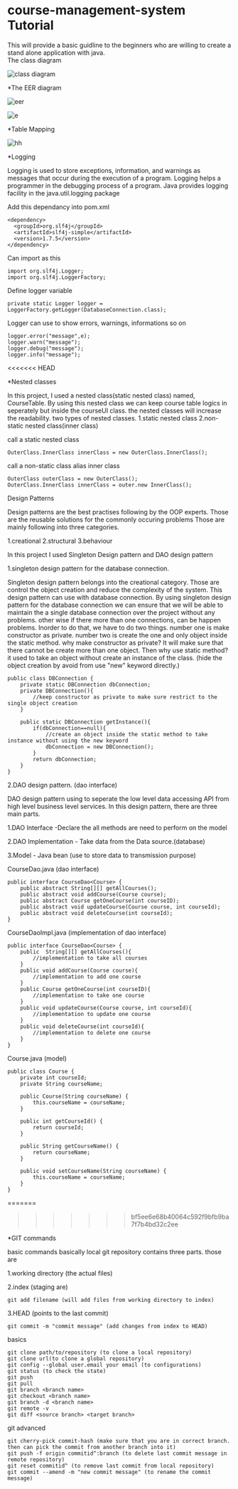   # course-management-system Tutorial
This will provide a basic guidline to the beginners who are willing to create a stand alone application with java.                
	The class diagram
	
  ![class diagram](https://firebasestorage.googleapis.com/v0/b/firestorecrud-cdd76.appspot.com/o/course-management-system%2FClass%20Diagram.png?alt=media&token=079498be-d228-4a26-b895-afa9bf903eed)

*The EER diagram

![eer](https://firebasestorage.googleapis.com/v0/b/firestorecrud-cdd76.appspot.com/o/course-management-system%2FEER.png?alt=media&token=2642d98d-d567-476e-88fe-656b75d9b506)

![e](https://firebasestorage.googleapis.com/v0/b/firestorecrud-cdd76.appspot.com/o/course-management-system%2F20200222_134813.jpg?alt=media&token=bd0b1d2f-4cc7-4b80-bbe9-12229747c895)

*Table Mapping

![hh](https://firebasestorage.googleapis.com/v0/b/firestorecrud-cdd76.appspot.com/o/course-management-system%2FScreenshot%20from%202020-02-22%2019-51-21.png?alt=media&token=37ffb733-35c8-46ba-aa5e-a5f651a29de9)

*Logging

Logging is used to store exceptions, information, and warnings as messages that occur during the execution of a program.
Logging helps a programmer in the debugging process of a program. Java provides logging facility in the java.util.logging 
package

Add this dependancy into pom.xml

	<dependency>
	  <groupId>org.slf4j</groupId>
	  <artifactId>slf4j-simple</artifactId>
	  <version>1.7.5</version>
	</dependency>
	
Can import as this

	import org.slf4j.Logger;
	import org.slf4j.LoggerFactory;
	
Define logger variable 

	private static Logger logger = LoggerFactory.getLogger(DatabaseConnection.class);
	
Logger can use to show errors, warnings, informations so on

	logger.error("message",e);
	logger.warn("message");
	logger.debug("message");
	logger.info("message");
<<<<<<< HEAD
	
	
*Nested classes

In this project, I used a nested class(static nested class) named, CourseTable. By using this nested class we can keep course table logics in seperately but inside the courseUI class. the nested classes will increase the readability. two types of nested classes. 1.static nested class 2.non-static nested class(inner class)

call a static nested class
	
	OuterClass.InnerClass innerClass = new OuterClass.InnerClass();
call a non-static class alias inner class
	
	OuterClass outerClass = new OuterClass();
	OuterClass.InnerClass innerClass = outer.new InnerClass();
	
Design Patterns	

Design patterns are the best practises following by the OOP experts. Those are the reusable 
solutions for the commonly occuring problems
Those are mainly following into three categories.

1.creational  2.structural 3.behaviour

In this project I used Singleton Design pattern and DAO design pattern

1.singleton design pattern for the database connection.

Singleton design pattern belongs into the creational category. Those are control the object creation
and reduce the complexity of the system. This design pattern can use with database connection. By using 
singleton design pattern for the database connection we can ensure that we will be able to maintain the 
a single database connection over the project without any problems. other wise if there more than one connections, can
be happen problems. Inorder to do that, we have to do two things. number one is make constructor as private. number two is 
create the one and only object inside the static method. why make constructor as private? It will make sure
that there cannot be create more than one object. Then why use static method? it used to take an object 
without create an instance of the class. (hide the object creation by avoid from use "new" keyword directly.)

    public class DBConnection {
        private static DBConnection dbConnection;
        private DBConnection(){
            //keep constructor as private to make sure restrict to the single object creation
        }
    
        public static DBConnection getInstance(){
            if(dbConnection==null){
                //create an object inside the static method to take instance without using the new keyword
                dbConnection = new DBConnection();
            }
            return dbConnection;
        }
    }


2.DAO design pattern. (dao interface)

DAO design pattern using to seperate the low level data accessing API from high level business level
services. In this design pattern, there are three main parts. 

1.DAO Interface -Declare the all methods are need to perform on the model

2.DAO Implementation - Take data from the Data source.(database)

3.Model - Java bean (use to store data to transmission purpose)


CourseDao.java (dao interface)

    public interface CourseDao<Course> {    
        public abstract String[][] getAllCourses();    
        public abstract void addCourse(Course course);    
        public abstract Course getOneCourse(int courseID);    
        public abstract void updateCourse(Course course, int courseId);
        public abstract void deleteCourse(int courseId);
    }
    
CourseDaoImpl.java (implementation of dao interface)

    public interface CourseDao<Course> {    
        public  String[][] getAllCourses(){
            //implementation to take all courses
        }    
        public void addCourse(Course course){
            //implementation to add one course
        }   
        public Course getOneCourse(int courseID){
            //implementation to take one course
        }   
        public void updateCourse(Course course, int courseId){
            //implementation to update one course
        }
        public void deleteCourse(int courseId){
            //implementation to delete one course
        }
    }
    
Course.java (model)    
    
    public class Course {
        private int courseId;
        private String courseName;
    
        public Course(String courseName) {
            this.courseName = courseName;
        }
    
        public int getCourseId() {
            return courseId;
        }
    
        public String getCourseName() {
            return courseName;
        }
    
        public void setCourseName(String courseName) {
            this.courseName = courseName;
        }
    }
=======
>>>>>>> bf5ee6e68b40064c592f9bfb9ba7f7b4bd32c2ee

*GIT commands

basic commands
basically local git repository contains three parts. those are

1.working directory (the actual files)

2.index (staging are)
	
	git add filename (will add files from working directory to index)
		
3.HEAD (points to the last commit)

	git commit -m "commit message" (add changes from index to HEAD)
	
basics
	
	git clone path/to/repository (to clone a local repository)
	git clone url(to clone a global repository)
	git config --global user.email your email (to configurations)
	git status (to check the state)
	git push
	git pull 
	git branch <branch name> 
	git checkout <branch name>
	git branch -d <branch name>
	git remote -v
	git diff <source branch> <target branch>
	
git advanced

	git cherry-pick commit-hash (make sure that you are in correct branch. then can pick the commit from another branch into it)
	git push -f origin commitid^:branch (to delete last commit message in remote repository)
	git reset commitid^ (to remove last commit from local repository)
	git commit --amend -m "new commit message" (to rename the commit message)


